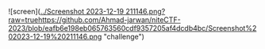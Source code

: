 ![screen]([../Screenshot 2023-12-19 211146.png?raw=true](https://github.com/Ahmad-jarwan/niteCTF-2023/blob/eafb6e198eb065763560cdf9357205af4dcdb4bc/Screenshot%202023-12-19%20211146.png)https://github.com/Ahmad-jarwan/niteCTF-2023/blob/eafb6e198eb065763560cdf9357205af4dcdb4bc/Screenshot%202023-12-19%20211146.png "challenge")
